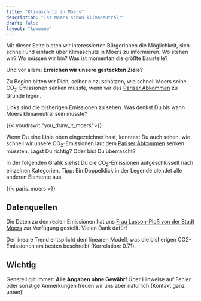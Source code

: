 ```yaml
---
title: "Klimaschutz in Moers"
description: "Ist Moers schon klimaneutral?"
draft: false
layout: "kommune"
---
```


Mit dieser Seite bieten wir interessierten BürgerInnen die Möglichkeit,
sich schnell und einfach über Klimaschutz in Moers zu informieren.
Wo stehen wir? Wo müssen wir hin? Was ist momentan die größte Baustelle?

Und vor allem: **Erreichen wir unsere gesteckten Ziele?**

Zu Beginn bitten wir Dich, selber einzuschätzen, wie schnell Moers seine
CO<sub>2</sub>-Emissionen senken müsste, wenn wir das [Pariser Abkommen](../paris-limits) zu Grunde legen.

Links sind die bisherigen Emissionen zu sehen. Was denkst Du bis wann Moers
klimaneutral sein müsste?

{{< youdrawit "you_draw_it_moers">}}

Wenn Du eine Linie oben eingezeichnet hast, konntest Du auch sehen, wie schnell wir unsere CO<sub>2</sub>-Emissionen laut dem [Pariser Abkommen](../../paris-limits) senken müssten. Lagst Du richtig? Oder bist Du überrascht?

In der folgenden Grafik siehst Du die CO<sub>2</sub>-Emissionen aufgeschlüsselt nach einzelnen Kategorien.
Tipp: Ein Doppelklick in der Legende blendet alle anderen Elemente aus.

{{< paris_moers >}}

## Datenquellen

Die Daten zu den realen Emissionen hat uns [Frau Lasson-Ploß von der Stadt Moers](https://www.moers.de/de/stichwoerter/koordinierungsstelle-umweltschutz-4327136/) zur Verfügung gestellt.
Vielen Dank dafür!

Der lineare Trend entspricht dem linearen Modell, was die bisherigen CO2-Emissionen
am besten beschreibt (Korrelation: 0.71).

## Wichtig

Generell gilt immer: **Alle Angaben ohne Gewähr!** Über Hinweise auf
Fehler oder sonstige Anmerkungen freuen wir uns aber natürlich (Kontakt ganz unten)!
